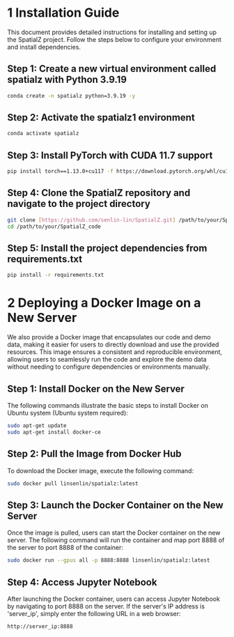 
# 1 Installation Guide
This document provides detailed instructions for installing and setting up the SpatialZ project. 
Follow the steps below to configure your environment and install dependencies.

## Step 1: Create a new virtual environment called spatialz with Python 3.9.19
```bash
conda create -n spatialz python=3.9.19 -y
```
## Step 2: Activate the spatialz1 environment
```bash
conda activate spatialz
```
## Step 3: Install PyTorch with CUDA 11.7 support
```bash
pip install torch==1.13.0+cu117 -f https://download.pytorch.org/whl/cu117/torch_stable.html
```

## Step 4: Clone the SpatialZ repository and navigate to the project directory
```bash
git clone [https://github.com/senlin-lin/SpatialZ.git] /path/to/your/SpatialZ_code
cd /path/to/your/SpatialZ_code
```

## Step 5: Install the project dependencies from requirements.txt
```bash
pip install -r requirements.txt
```

# 2 Deploying a Docker Image on a New Server

We also provide a Docker image that encapsulates our code and demo data, making it easier for users to directly download and use the provided resources. This image ensures a consistent and reproducible environment, allowing users to seamlessly run the code and explore the demo data without needing to configure dependencies or environments manually.

## Step 1: Install Docker on the New Server

The following commands illustrate the basic steps to install Docker on Ubuntu system (Ubuntu system required):

```bash
sudo apt-get update
sudo apt-get install docker-ce
```

## Step 2: Pull the Image from Docker Hub

To download the Docker image, execute the following command:

```bash
sudo docker pull linsenlin/spatialz:latest
```

## Step 3: Launch the Docker Container on the New Server

Once the image is pulled, users can start the Docker container on the new server. The following command will run the container and map port 8888 of the server to port 8888 of the container:
 
```bash
sudo docker run --gpus all -p 8888:8888 linsenlin/spatialz:latest
```

## Step 4: Access Jupyter Notebook

After launching the Docker container, users can access Jupyter Notebook by navigating to port 8888 on the server. If the server's IP address is 'server_ip', simply enter the following URL in a web browser:

`http://server_ip:8888`

 

